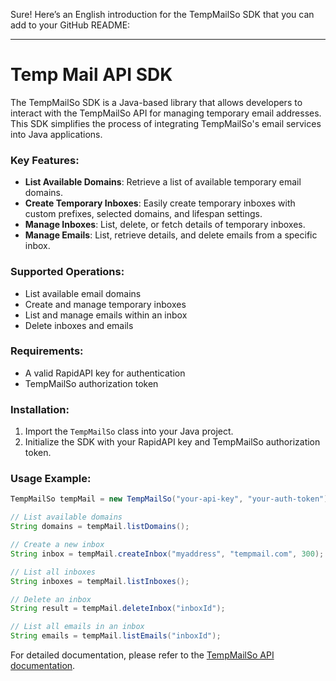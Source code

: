Sure! Here’s an English introduction for the TempMailSo SDK that you can add to your GitHub README:

---

# Temp Mail API SDK

The TempMailSo SDK is a Java-based library that allows developers to interact with the TempMailSo API for managing temporary email addresses. This SDK simplifies the process of integrating TempMailSo's email services into Java applications.

### Key Features:
- **List Available Domains**: Retrieve a list of available temporary email domains.
- **Create Temporary Inboxes**: Easily create temporary inboxes with custom prefixes, selected domains, and lifespan settings.
- **Manage Inboxes**: List, delete, or fetch details of temporary inboxes.
- **Manage Emails**: List, retrieve details, and delete emails from a specific inbox.

### Supported Operations:
- List available email domains
- Create and manage temporary inboxes
- List and manage emails within an inbox
- Delete inboxes and emails

### Requirements:
- A valid RapidAPI key for authentication
- TempMailSo authorization token

### Installation:

1. Import the `TempMailSo` class into your Java project.
2. Initialize the SDK with your RapidAPI key and TempMailSo authorization token.

### Usage Example:
```java
TempMailSo tempMail = new TempMailSo("your-api-key", "your-auth-token");

// List available domains
String domains = tempMail.listDomains();

// Create a new inbox
String inbox = tempMail.createInbox("myaddress", "tempmail.com", 300);

// List all inboxes
String inboxes = tempMail.listInboxes();

// Delete an inbox
String result = tempMail.deleteInbox("inboxId");

// List all emails in an inbox
String emails = tempMail.listEmails("inboxId");
```

For detailed documentation, please refer to the [TempMailSo API documentation](https://tempmail.so).
